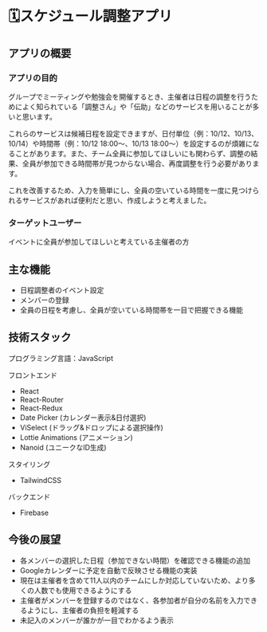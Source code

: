 # 🗓️スケジュール調整アプリ

## アプリの概要

### アプリの目的

グループでミーティングや勉強会を開催するとき、主催者は日程の調整を行うためによく知られている「調整さん」や「伝助」などのサービスを用いることが多いと思います。

これらのサービスは候補日程を設定できますが、日付単位（例：10/12、10/13、10/14）や時間帯（例：10/12 18:00〜、10/13 18:00〜）を設定するのが煩雑になることがあります。また、チーム全員に参加してほしいにも関わらず、調整の結果、全員が参加できる時間帯が見つからない場合、再度調整を行う必要があります。

これを改善するため、入力を簡単にし、全員の空いている時間を一度に見つけられるサービスがあれば便利だと思い、作成しようと考えました。

### ターゲットユーザー

イベントに全員が参加してほしいと考えている主催者の方

## 主な機能

- 日程調整者のイベント設定
- メンバーの登録
- 全員の日程を考慮し、全員が空いている時間帯を一目で把握できる機能

## 技術スタック

プログラミング言語：JavaScript

フロントエンド

- React
- React-Router
- React-Redux
- Date Picker (カレンダー表示&日付選択)
- ViSelect (ドラッグ&ドロップによる選択操作)
- Lottie Animations (アニメーション)
- Nanoid (ユニークなID生成)

スタイリング

- TailwindCSS

バックエンド

- Firebase


## 今後の展望

- 各メンバーの選択した日程（参加できない時間）を確認できる機能の追加
- Googleカレンダーに予定を自動で反映させる機能の実装
- 現在は主催者を含めて11人以内のチームにしか対応していないため、より多くの人数でも使用できるようにする
- 主催者がメンバーを登録するのではなく、各参加者が自分の名前を入力できるようにし、主催者の負担を軽減する
- 未記入のメンバーが誰かが一目でわかるよう表示
